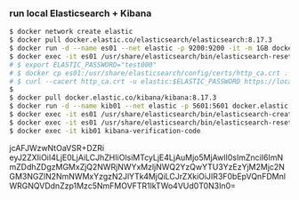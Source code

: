 ### run local Elasticsearch + Kibana

```bash
$ docker network create elastic
$ docker pull docker.elastic.co/elasticsearch/elasticsearch:8.17.3
$ docker run -d --name es01 --net elastic -p 9200:9200 -it -m 1GB docker.elastic.co/elasticsearch/elasticsearch:8.17.3
$ docker exec -it es01 /usr/share/elasticsearch/bin/elasticsearch-reset-password -u elastic
# $ export ELASTIC_PASSWORD="test000"
# $ docker cp es01:/usr/share/elasticsearch/config/certs/http_ca.crt .
# $ curl --cacert http_ca.crt -u elastic:$ELASTIC_PASSWORD https://localhost:9200
$ 
$ docker pull docker.elastic.co/kibana/kibana:8.17.3
$ docker run -d --name kib01 --net elastic -p 5601:5601 docker.elastic.co/kibana/kibana:8.17.3
$ docker exec -it es01 /usr/share/elasticsearch/bin/elasticsearch-create-enrollment-token -s kibana
$ docker exec -it es01 /usr/share/elasticsearch/bin/elasticsearch-reset-password -u elastic
$ docker exec -it kib01 kibana-verification-code
```

jcAFJWzwNtOaVSR+DZRi
eyJ2ZXIiOiI4LjE0LjAiLCJhZHIiOlsiMTcyLjE4LjAuMjo5MjAwIl0sImZnciI6ImNmZDdhZDgzMGMxZjQ2NWRjNWYxMzljNWQ2YzQwYTU3YzEzYjM2Mjc2NGM3NGZlN2NmNWMxYzgzN2JlYTk4MjQiLCJrZXkiOiJIR3F0bEpVQnFDMnlWRGNQVDdnZzp1Mzc5NmFMOVFTR1lkTWo4VUd0T0N3In0=